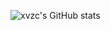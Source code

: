 
![xvzc's GitHub stats](https://github-readme-stats.vercel.app/api?username=xvzc&count_private=true&theme=gruvbox)
